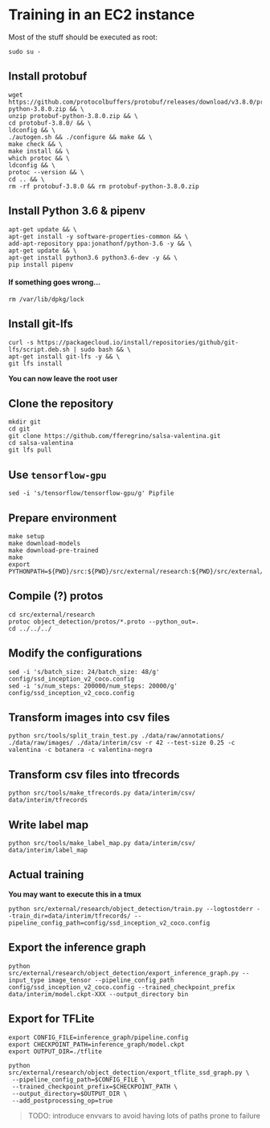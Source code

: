 # Training in an EC2 instance

Most of the stuff should be executed as root:

```shell
sudo su -
```

## Install protobuf  

```shell
wget https://github.com/protocolbuffers/protobuf/releases/download/v3.8.0/protobuf-python-3.8.0.zip && \
unzip protobuf-python-3.8.0.zip && \
cd protobuf-3.8.0/ && \
ldconfig && \
./autogen.sh && ./configure && make && \
make check && \
make install && \
which protoc && \
ldconfig && \
protoc --version && \
cd .. && \
rm -rf protobuf-3.8.0 && rm protobuf-python-3.8.0.zip
```
## Install Python 3.6 & pipenv

```shell
apt-get update && \
apt-get install -y software-properties-common && \
add-apt-repository ppa:jonathonf/python-3.6 -y && \
apt-get update && \
apt-get install python3.6 python3.6-dev -y && \
pip install pipenv
```  

#### If something goes wrong...  

```shell  
rm /var/lib/dpkg/lock  
```

## Install git-lfs

```shell
curl -s https://packagecloud.io/install/repositories/github/git-lfs/script.deb.sh | sudo bash && \
apt-get install git-lfs -y && \
git lfs install
```

**You can now leave the root user**  

## Clone the repository

```shell
mkdir git
cd git
git clone https://github.com/fferegrino/salsa-valentina.git
cd salsa-valentina
git lfs pull
```

## Use `tensorflow-gpu` 

```shell
sed -i 's/tensorflow/tensorflow-gpu/g' Pipfile
```

## Prepare environment

```shell
make setup
make download-models
make download-pre-trained
make
export PYTHONPATH=${PWD}/src:${PWD}/src/external/research:${PWD}/src/external/research/slim:${PYTHONPATH}
```

## Compile (?) protos 

```shell
cd src/external/research 
protoc object_detection/protos/*.proto --python_out=.
cd ../../../
```

## Modify the configurations

```shell
sed -i 's/batch_size: 24/batch_size: 48/g' config/ssd_inception_v2_coco.config
sed -i 's/num_steps: 200000/num_steps: 20000/g' config/ssd_inception_v2_coco.config
```

## Transform images into csv files

```shell
python src/tools/split_train_test.py ./data/raw/annotations/ ./data/raw/images/ ./data/interim/csv -r 42 --test-size 0.25 -c valentina -c botanera -c valentina-negra
```

## Transform csv files into tfrecords

```shell
python src/tools/make_tfrecords.py data/interim/csv/ data/interim/tfrecords
```

## Write label map  

```shell
python src/tools/make_label_map.py data/interim/csv/ data/interim/label_map
```

## Actual training

**You may want to execute this in a tmux**

```shell
python src/external/research/object_detection/train.py --logtostderr --train_dir=data/interim/tfrecords/ --pipeline_config_path=config/ssd_inception_v2_coco.config
```

## Export the inference graph

```shell
python src/external/research/object_detection/export_inference_graph.py --input_type image_tensor --pipeline_config_path config/ssd_inception_v2_coco.config --trained_checkpoint_prefix data/interim/model.ckpt-XXX --output_directory bin
```  

## Export for TFLite  

```shell  
export CONFIG_FILE=inference_graph/pipeline.config 
export CHECKPOINT_PATH=inference_graph/model.ckpt 
export OUTPUT_DIR=./tflite  
```

```shell  
python src/external/research/object_detection/export_tflite_ssd_graph.py \
 --pipeline_config_path=$CONFIG_FILE \
 --trained_checkpoint_prefix=$CHECKPOINT_PATH \
 --output_directory=$OUTPUT_DIR \
 --add_postprocessing_op=true
 ```

 > TODO: introduce envvars to avoid having lots of paths prone to failure
